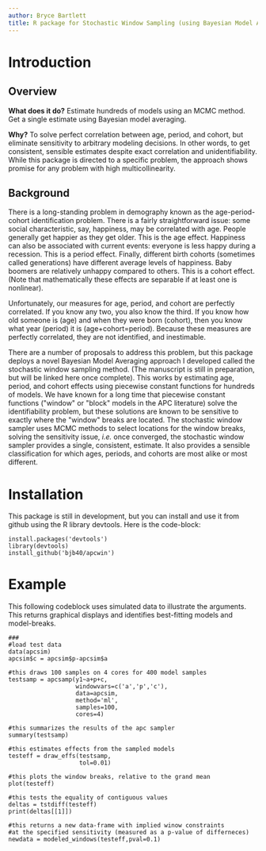 ```yaml
---
author: Bryce Bartlett
title: R package for Stochastic Window Sampling (using Bayesian Model Averaging) model to solve the Age-Period-Cohort identification problem.
---
```


# Introduction

## Overview

**What does it do?** Estimate hundreds of models using an MCMC method. Get a single estimate using Bayesian model averaging.

**Why?** To solve perfect correlation between age, period, and cohort, but eliminate sensitivity to arbitrary modeling decisions. In other words, to get consistent, sensible estimates despite exact correlation and unidentifiability. While this package is directed to a specific problem, the approach shows promise for any problem with high multicollinearity.

## Background

There is a long-standing problem in demography known as the age-period-cohort identification problem. There is a fairly straightforward issue: some social characteristic, say, happiness, may be correlated with age. People generally get happier as they get older. This is the age effect. Happiness can also be associated with current events: everyone is less happy during a recession. This is a period effect. Finally, different birth cohorts (sometimes called generations) have different average levels of happiness. Baby boomers are relatively unhappy compared to others. This is a cohort effect. (Note that mathematically these effects are separable if at least one is nonlinear).

Unfortunately, our measures for age, period, and cohort are perfectly correlated. If you know any two, you also know the third. If you know how old someone is (age) and when they were born (cohort), then you know what year (period) it is (age+cohort=period). Because these measures are perfectly correlated, they are not identified, and inestimable. 

There are a number of proposals to address this problem, but this package deploys a novel Bayesian Model Averaging approach I developed called the stochastic window sampling method. (The manuscript is still in preparation, but will be linked here once complete). This works by estimating age, period, and cohort effects using piecewise constant functions for hundreds of models. We have known for a long time that piecewise constant functions ("window" or "block" models in the APC literature) solve the identifiability problem, but these solutions are known to be sensitive to exactly where the "window" breaks are located. The stochastic window sampler uses MCMC methods to select locations for the window breaks, solving the sensitivity issue, *i.e.* once converged, the stochastic window sampler provides a single, consistent, estimate. It also provides a sensible classification for which ages, periods, and cohorts are most alike or most different.

# Installation

This package is still in development, but you can install and use it from github using the R library devtools. Here is the code-block:

```
install.packages('devtools')
library(devtools)
install_github('bjb40/apcwin')
```


# Example

This following codeblock uses simulated data to illustrate the arguments. This returns graphical displays and identifies best-fitting models and model-breaks. 

```
###
#load test data
data(apcsim)
apcsim$c = apcsim$p-apcsim$a

#this draws 100 samples on 4 cores for 400 model samples
testsamp = apcsamp(y1~a+p+c,
                   windowvars=c('a','p','c'),
                   data=apcsim,
                   method='ml',
                   samples=100,
                   cores=4)

#this summarizes the results of the apc sampler
summary(testsamp)

#this estimates effects from the sampled models
testeff = draw_effs(testsamp,
                    tol=0.01)

#this plots the window breaks, relative to the grand mean
plot(testeff)

#this tests the equality of contiguous values
deltas = tstdiff(testeff)
print(deltas[[1]])

#this returns a new data-frame with implied winow constraints
#at the specified sensitivity (measured as a p-value of differneces)
newdata = modeled_windows(testeff,pval=0.1)

```




